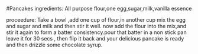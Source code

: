 #Pancakes
ingredients:
All purpose flour,one egg,sugar,milk,vanilla essence

proceedure:
Take a bowl ,add one cup of flour,in another cup mix the egg and sugar and milk and then stir it well.
now add the flour into the mix,and stir it again to form a batter consistency.pour that batter in a non stick pan leave it for 30 secs , then flip it back and your delicious pancake is ready and then drizzle some chocolate syrup.
